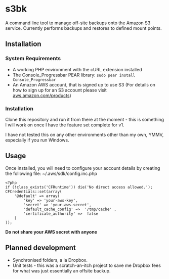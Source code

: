# s3bk

A command line tool to manage off-site backups onto the Amazon S3 service.  Currently performs backups and restores to defined mount points.

## Installation

### System Requirements

* A working PHP environment with the cURL extension installed
* The Console_Progressbar PEAR library: `sudo pear install Console_Progressbar`
* An Amazon AWS account, that is signed up to use S3 (For details on how to sign up for an S3 account please visit [aws.amazon.com/products](http://aws.amazon.com/products))

### Installation

Clone this repository and run it from there at the moment - this is something I will work on once I have the feature set complete for v1.

I have not tested this on any other environments other than my own, YMMV, especially if you run Windows.

## Usage

Once installed, you will need to configure your account details by creating the following file: ~/.aws/sdk/config.inc.php

    <?php
    if (!class_exists('CFRuntime')) die('No direct access allowed.');
    CFCredentials::set(array(
        '@default' => array(
            'key' => 'your-aws-key',
            'secret' => 'your-aws-secret',
            'default_cache_config' =>  '/tmp/cache' ,
            'certificate_authority' =>  false
        )
    ));

**Do not share your AWS secret with anyone**

## Planned development

* Synchronised folders, a la Dropbox.
* Unit tests - this was a scratch-an-itch project to save me Dropbox fees for what was just essentially an offsite backup.